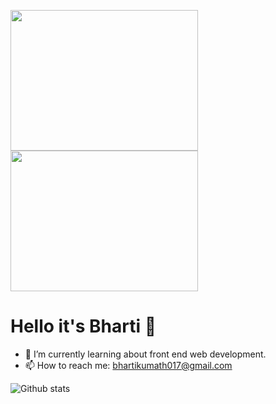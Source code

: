 <img src="https://media.giphy.com/media/RbDKaczqWovIugyJmW/giphy.gif" height ="225" width="300">                  <img src = "https://media1.tenor.com/images/6c000080b2a5c1775fd3a0f75ae40bb7/tenor.gif?itemid=21308149" height="225" width ="300">
# Hello it's Bharti 👋


- 🌱 I’m currently learning about front end web development.
- 📫 How to reach me: bhartikumath017@gmail.com

![Github stats](https://github-readme-stats.vercel.app/api?username=Bharti-kumath&theme=radical)
